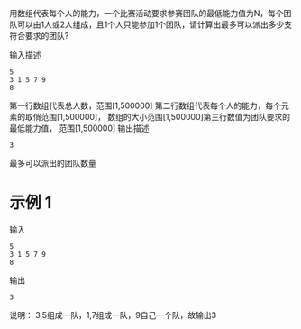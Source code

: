用数组代表每个人的能力，一个比赛活动要求参赛团队的最低能力值为N，每个团队可以由1人或2人组成，且1个人只能参加1个团队，请计算出最多可以派出多少支符合要求的团队?

输入描述
```
5
3 1 5 7 9
8
```
第一行数组代表总人数，范围[1,500000]
第二行数组代表每个人的能力，每个元素的取俏范围[1,500000]，
数组的大小范围[1,500000]第三行数值为团队要求的最低能力值，
范围[1,500000]
输出描述
```
3
```
最多可以派出的团队数量

# 示例 1
输入
```
5
3 1 5 7 9
8
```
输出
```
3
```
说明：
3,5组成一队，1,7组成一队，9自己一个队，故输出3


